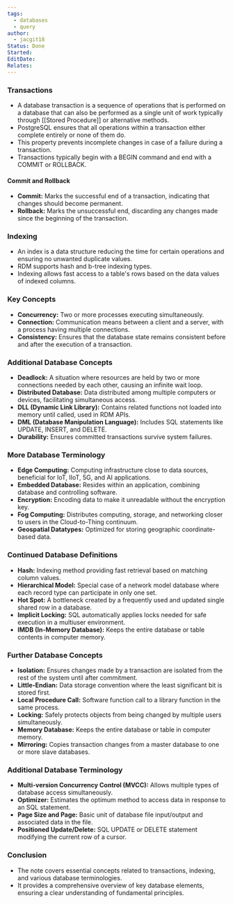 ```yaml
---
tags:
  - databases
  - query
author:
  - jacgit18
Status: Done
Started: 
EditDate: 
Relates:
---
```

### Transactions
- A database transaction is  a sequence of operations that is performed on a database that can also be performed as a single unit of work typically through [[Stored Procedure]] or alternative methods.
- PostgreSQL ensures that all operations within a transaction either complete entirely or none of them do.
- This property prevents incomplete changes in case of a failure during a transaction.
- Transactions typically begin with a BEGIN command and end with a COMMIT or ROLLBACK.

#### Commit and Rollback
- **Commit:** Marks the successful end of a transaction, indicating that changes should become permanent.
- **Rollback:** Marks the unsuccessful end, discarding any changes made since the beginning of the transaction.

### Indexing
- An index is a data structure reducing the time for certain operations and ensuring no unwanted duplicate values.
- RDM supports hash and b-tree indexing types.
- Indexing allows fast access to a table's rows based on the data values of indexed columns.

### Key Concepts
- **Concurrency:** Two or more processes executing simultaneously.
- **Connection:** Communication means between a client and a server, with a process having multiple connections.
- **Consistency:** Ensures that the database state remains consistent before and after the execution of a transaction.

### Additional Database Concepts
- **Deadlock:** A situation where resources are held by two or more connections needed by each other, causing an infinite wait loop.
- **Distributed Database:** Data distributed among multiple computers or devices, facilitating simultaneous access.
- **DLL (Dynamic Link Library):** Contains related functions not loaded into memory until called, used in RDM APIs.
- **DML (Database Manipulation Language):** Includes SQL statements like UPDATE, INSERT, and DELETE.
- **Durability:** Ensures committed transactions survive system failures.

### More Database Terminology
- **Edge Computing:** Computing infrastructure close to data sources, beneficial for IoT, IIoT, 5G, and AI applications.
- **Embedded Database:** Resides within an application, combining database and controlling software.
- **Encryption:** Encoding data to make it unreadable without the encryption key.
- **Fog Computing:** Distributes computing, storage, and networking closer to users in the Cloud-to-Thing continuum.
- **Geospatial Datatypes:** Optimized for storing geographic coordinate-based data.

### Continued Database Definitions
- **Hash:** Indexing method providing fast retrieval based on matching column values.
- **Hierarchical Model:** Special case of a network model database where each record type can participate in only one set.
- **Hot Spot:** A bottleneck created by a frequently used and updated single shared row in a database.
- **Implicit Locking:** SQL automatically applies locks needed for safe execution in a multiuser environment.
- **IMDB (In-Memory Database):** Keeps the entire database or table contents in computer memory.

### Further Database Concepts
- **Isolation:** Ensures changes made by a transaction are isolated from the rest of the system until after commitment.
- **Little-Endian:** Data storage convention where the least significant bit is stored first.
- **Local Procedure Call:** Software function call to a library function in the same process.
- **Locking:** Safely protects objects from being changed by multiple users simultaneously.
- **Memory Database:** Keeps the entire database or table in computer memory.
- **Mirroring:** Copies transaction changes from a master database to one or more slave databases.

### Additional Database Terminology
- **Multi-version Concurrency Control (MVCC):** Allows multiple types of database access simultaneously.
- **Optimizer:** Estimates the optimum method to access data in response to an SQL statement.
- **Page Size and Page:** Basic unit of database file input/output and associated data in the file.
- **Positioned Update/Delete:** SQL UPDATE or DELETE statement modifying the current row of a cursor.

### Conclusion
- The note covers essential concepts related to transactions, indexing, and various database terminologies.
- It provides a comprehensive overview of key database elements, ensuring a clear understanding of fundamental principles.